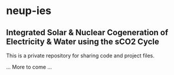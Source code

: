# neup-ies

## Integrated Solar & Nuclear Cogeneration of Electricity & Water using the sCO2 Cycle

This is a private repository for sharing code and project files.

... More to come ...